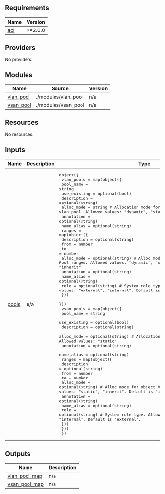 <!-- BEGIN_TF_DOCS -->
## Requirements

| Name | Version |
|------|---------|
| <a name="requirement_aci"></a> [aci](#requirement\_aci) | >=2.0.0 |

## Providers

No providers.

## Modules

| Name | Source | Version |
|------|--------|---------|
| <a name="module_vlan_pool"></a> [vlan\_pool](#module\_vlan\_pool) | ./modules/vlan_pool | n/a |
| <a name="module_vsan_pool"></a> [vsan\_pool](#module\_vsan\_pool) | ./modules/vsan_pool | n/a |

## Resources

No resources.

## Inputs

| Name | Description | Type | Default | Required |
|------|-------------|------|---------|:--------:|
| <a name="input_pools"></a> [pools](#input\_pools) | n/a | <pre>object({<br>    vlan_pools = map(object({<br>      pool_name     = string<br>      use_existing  = optional(bool)<br>      description   = optional(string)<br>      alloc_mode    = string # Allocation mode for object vlan_pool. Allowed values: "dynamic", "static"<br>      annotation    = optional(string)<br>      name_alias    = optional(string)<br>      ranges = map(object({<br>        description   = optional(string)<br>        from          = number<br>        to            = number<br>        alloc_mode    = optional(string) # Alloc mode for object VLAN Pool ranges. Allowed values: "dynamic", "static", "inherit". Default is "inherit".<br>        annotation    = optional(string)<br>        name_alias    = optional(string)<br>        role          = optional(string) # System role type. Allowed values: "external", "internal". Default is "external".<br>      }))<br>    }))<br>    vsan_pools = map(object({<br>      pool_name     = string<br>      use_existing  = optional(bool)<br>      description   = optional(string)<br>      alloc_mode    = optional(string) # Allocation mode for object vsan_pool. Allowed values: "static"<br>      annotation    = optional(string)<br>      name_alias    = optional(string)<br>      ranges = map(object({<br>        description   = optional(string)<br>        from          = number<br>        to            = number<br>        alloc_mode    = optional(string) # Alloc mode for object VSAN Pool ranges. Allowed values: "static", "inherit". Default is "inherit".<br>        annotation    = optional(string)<br>        name_alias    = optional(string)<br>        role          = optional(string) # System role type. Allowed values: "external", "internal". Default is "external".<br>      }))<br>    }))<br>  })</pre> | n/a | yes |

## Outputs

| Name | Description |
|------|-------------|
| <a name="output_vlan_pool_map"></a> [vlan\_pool\_map](#output\_vlan\_pool\_map) | n/a |
| <a name="output_vsan_pool_map"></a> [vsan\_pool\_map](#output\_vsan\_pool\_map) | n/a |
<!-- END_TF_DOCS -->